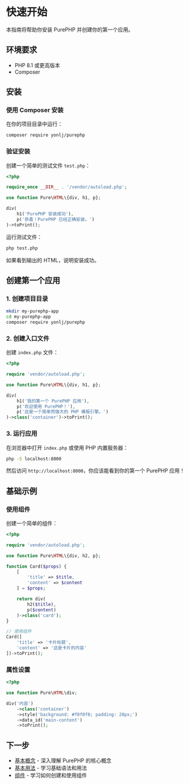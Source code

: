# 快速开始

本指南将帮助你安装 PurePHP 并创建你的第一个应用。

## 环境要求

- PHP 8.1 或更高版本
- Composer

## 安装

### 使用 Composer 安装

在你的项目目录中运行：

```bash
composer require yonlj/purephp
```

### 验证安装

创建一个简单的测试文件 `test.php`：

```php
<?php

require_once __DIR__ . '/vendor/autoload.php';

use function Pure\HTML\{div, h1, p};

div(
    h1('PurePHP 安装成功'),
    p('恭喜！PurePHP 已经正确安装。')
)->toPrint();
```

运行测试文件：

```bash
php test.php
```

如果看到输出的 HTML，说明安装成功。

## 创建第一个应用

### 1. 创建项目目录

```bash
mkdir my-purephp-app
cd my-purephp-app
composer require yonlj/purephp
```

### 2. 创建入口文件

创建 `index.php` 文件：

```php
<?php

require 'vendor/autoload.php';

use function Pure\HTML\{div, h1, p};

div(
    h1('我的第一个 PurePHP 应用'),
    p('欢迎使用 PurePHP！'),
    p('这是一个简单而强大的 PHP 模板引擎。')
)->class('container')->toPrint();
```

### 3. 运行应用

在浏览器中打开 `index.php` 或使用 PHP 内置服务器：

```bash
php -S localhost:8000
```

然后访问 `http://localhost:8000`，你应该能看到你的第一个 PurePHP 应用！

## 基础示例

### 使用组件

创建一个简单的组件：

```php
<?php

require 'vendor/autoload.php';

use function Pure\HTML\{div, h2, p};

function Card($props) {
    [
        'title' => $title,
        'content' => $content
    ] = $props;

    return div(
        h2($title),
        p($content)
    )->class('card');
}

// 使用组件
Card([
    'title' => '卡片标题',
    'content' => '这是卡片的内容'
])->toPrint();
```

### 属性设置

```php
<?php

use function Pure\HTML\div;

div('内容')
    ->class('container')
    ->style('background: #f0f0f0; padding: 20px;')
    ->data_id('main-content')
    ->toPrint();
```

## 下一步

- [基本概念](/zh/guide/concepts) - 深入理解 PurePHP 的核心概念
- [基本用法](/zh/guide/basic-usage) - 学习基础语法和用法
- [组件](/zh/guide/components) - 学习如何创建和使用组件
